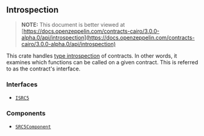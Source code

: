 ## Introspection

> **NOTE:** This document is better viewed at [https://docs.openzeppelin.com/contracts-cairo/3.0.0-alpha.0/api/introspection](https://docs.openzeppelin.com/contracts-cairo/3.0.0-alpha.0/api/introspection)

This crate handles [type introspection](https://en.wikipedia.org/wiki/Type_introspection) of contracts. In other words, it examines which functions can be called on a given contract. This is referred to as the contract's interface.

### Interfaces

- [`ISRC5`](https://docs.openzeppelin.com/contracts-cairo/3.0.0-alpha.0/api/introspection#ISRC5)

### Components

- [`SRC5Component`](https://docs.openzeppelin.com/contracts-cairo/3.0.0-alpha.0/api/introspection#SRC5Component)
